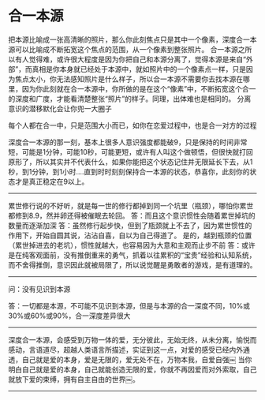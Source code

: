 # 合一本源

把本源比喻成一张高清晰的照片，那么你此刻焦点只是其中一个像素，深度合一本源可以比喻成不断拓宽这个焦点的范围，从一个像素到整张照片。
合一本源之所以有人觉得难，或许很大程度是因为你把自己和本源分离了，觉得本源是来自“外部”，而真相是你本身就已经处于本源中，就如照片中的一个像素点一样，只是因为焦点太小，你无法感知照片是什么样子，所以合一本源不需要你去找本源在哪里，因为你此刻就在合一本源中，你所做的是在这个“像素”中，不断拓宽这个合一的深度和广度，才能看清楚整张“照片”的样子。同理，出体难也是相同的。
分离意识的潜移默化会让你兜一大圈子

每个人都在合一中，只是范围大小而已，如你在恋爱过程中，也是合一对方的过程

深度合一本源的那一刻，基本上很多人意识强度都能破9，只是保持的时间非常短，可能是1分钟，可能10秒，可能更短，或许有人叫这个做顿悟，但很快就打回原形了，所以其实并不代表什么，如果你能把这个状态记住并无限延长下去，从1秒，到1分钟，到1小时....直到时时刻刻保持合一本源的状态，恭喜你，此刻你的状态才是真正稳定在9以上。

---

累世修行说的不好听，就是每一世的修行都掉到同一个坑里（瓶颈），哪怕你累世都修到8.9，然并卵还得被催眠去轮回。
答：而且这个意识惯性会随着累世掉坑的数量而逐渐加深
答：虽然修行起步快，但到了瓶颈就上不去了，因为累世惯性的作用下，开始自圆其说，沾沾自喜，自以为自己得道了。
是的，越到瓶颈的位置（累世掉进去的老坑），惯性就越大，也容易因为大意和主观而止步不前
答：或许是在纯客观面前，没有推倒重来的勇气，抓着以往累积的“宝贵”经验和认知系统，而不舍得推倒，意识因此就被局限了，所以说觉醒是勇敢者的游戏，是有道理的。

---

问：没有见识到本源

答：一切都是本源，不可能不见识到本源，但是与本源的合一深度不同，10%或30%或60%或90%，合一深度差异很大

---

深度合一本源，会感受到万物一体的爱，无分彼此，无始无终，从未分离，愉悦而感动，言语道尽，超越人类语言所描述，实证到这一点，对爱的感受已经内外通透，自己就是爱的本身，爱是无限的，爱无处不在，万物本我，自爱自强￼
当你明白自己就是爱的本身，自己就能创造无限的爱，你就不再因爱而对外索取，自己就放下爱的束缚，拥有自主自由的世界￼。

---



